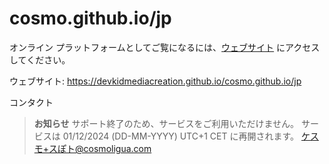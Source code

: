 # cosmo.github.io/jp
オンライン プラットフォームとしてご覧になるには、[ウェブサイト](https://devkidmediacreation.github.io/cosmo.github.io/jp) にアクセスしてください。

ウェブサイト: https://devkidmediacreation.github.io/cosmo.github.io/jp

コンタクト
> **お知らせ** サポート終了のため、サービスをご利用いただけません。 サービスは 01/12/2024 (DD-MM-YYYY) UTC+1 CET に再開されます。
ケスモ+スぽト@cosmoligua.com
